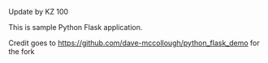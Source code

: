 Update by KZ 100


This is sample Python Flask application.

Credit goes to https://github.com/dave-mccollough/python_flask_demo for the fork
